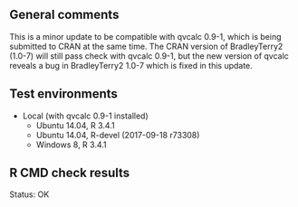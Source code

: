 ## General comments

This is a minor update to be compatible with qvcalc 0.9-1, which is being
submitted to CRAN at the same time. The CRAN version of BradleyTerry2 (1.0-7)
will still pass check with qvcalc 0.9-1, but the new version of qvcalc reveals
a bug in BradleyTerry2 1.0-7 which is fixed in this update.

## Test environments

* Local (with qvcalc 0.9-1 installed)
    * Ubuntu 14.04, R 3.4.1
    * Ubuntu 14.04, R-devel (2017-09-18 r73308)
	* Windows 8, R 3.4.1
    
## R CMD check results

Status: OK


    
